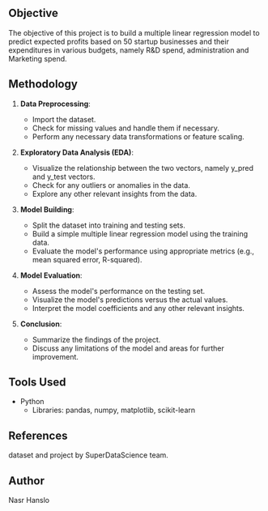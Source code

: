 ## Objective
The objective of this project is to build a multiple linear regression model to predict expected profits based on 50 startup businesses and their expenditures in various budgets, namely R&D spend, administration and Marketing spend.

## Methodology
1. **Data Preprocessing**:
   - Import the dataset.
   - Check for missing values and handle them if necessary.
   - Perform any necessary data transformations or feature scaling.

2. **Exploratory Data Analysis (EDA)**:
   - Visualize the relationship between the two vectors, namely y_pred and y_test vectors.
   - Check for any outliers or anomalies in the data.
   - Explore any other relevant insights from the data.

3. **Model Building**:
   - Split the dataset into training and testing sets.
   - Build a simple multiple linear regression model using the training data.
   - Evaluate the model's performance using appropriate metrics (e.g., mean squared error, R-squared).

4. **Model Evaluation**:
   - Assess the model's performance on the testing set.
   - Visualize the model's predictions versus the actual values.
   - Interpret the model coefficients and any other relevant insights.

5. **Conclusion**:
   - Summarize the findings of the project.
   - Discuss any limitations of the model and areas for further improvement.

## Tools Used
- Python
  - Libraries: pandas, numpy, matplotlib, scikit-learn

## References
dataset and project by SuperDataScience team.

## Author
Nasr Hanslo
